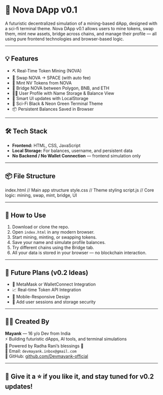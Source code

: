 # 🚀 Nova DApp v0.1

A futuristic decentralized simulation of a mining-based dApp, designed with a sci-fi terminal theme. Nova DApp v0.1 allows users to mine tokens, swap them, mint new assets, bridge across chains, and manage their profile — all using pure frontend technologies and browser-based logic.

---

## 💡 Features

- ⛏️ Real-Time Token Mining (NOVA)
- 🔄 Swap NOVA → SPACE (with auto fee)
- 🧬 Mint NV Tokens from NOVA
- 🌉 Bridge NOVA between Polygon, BNB, and ETH
- 🧑‍💼 User Profile with Name Storage & Balance View
- 🧠 Smart UI updates with LocalStorage
- 🌌 Sci-Fi Black & Neon Green Terminal Theme
- 📦 Persistent Balances Saved in Browser

---

## 🛠 Tech Stack

- **Frontend:** HTML, CSS, JavaScript
- **Local Storage:** For balances, username, and persistent data
- **No Backend / No Wallet Connection** — frontend simulation only

---

## 📦 File Structure

index.html // Main app structure
style.css // Theme styling
script.js // Core logic: mining, swap, mint, bridge, UI

---

## 🚀 How to Use

1. Download or clone the repo.
2. Open `index.html` in any modern browser.
3. Start mining, minting, or swapping tokens.
4. Save your name and simulate profile balances.
5. Try different chains using the Bridge tab.
6. All your data is stored in your browser — no blockchain interaction.

---

## 🌱 Future Plans (v0.2 Ideas)

- 🔗 MetaMask or WalletConnect Integration
- 📈 Real-time Token API Integration
- 📲 Mobile-Responsive Design
- 🔐 Add user sessions and storage security

---

## 👨‍💻 Created By
**Mayank** — 16 y/o Dev from India  
⚡ Building futuristic dApps, AI tools, and terminal simulations  
🧠 Powered by Radha Rani’s blessings 🌼  
📧 Email: `devmayank.inbox@gmail.com`  
🔗 GitHub: [github.com/Devmayank-official](https://github.com/Devmayank-official)

---

## 🧡 Give it a ⭐ if you like it, and stay tuned for v0.2 updates!
